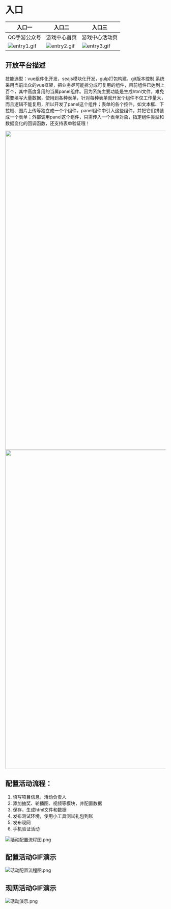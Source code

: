 
# 入口
入口一 | 入口二 | 入口三|
---|---|---
QQ手游公众号|游戏中心首页|游戏中心活动页
![entry1.gif](./public/img/entry1.gif) | ![entry2.gif](./public/img/entry2.gif) |![entry3.gif](./public/img/entry3.gif)


## 开放平台描述
技能选型：vue组件化开发，seajs模块化开发，gulp打包构建，git版本控制
系统采用当前出众的vue框架，把业务尽可能拆分成可复用的组件，目前组件已达到上百个，其中高度复用的当属panel组件。因为系统主要功能是生成html文件，难免需要填写大量数据，使用到各种表单，针对每种表单就开发个组件不仅工作量大，而且逻辑不能复用，所以开发了panel这个组件；表单的各个控件，如文本框、下拉框、图片上传等独立成一个个组件，panel组件中引入这些组件，并把它们拼装成一个表单；外部调用panel这个组件，只需传入一个表单对象，指定组件类型和数据变化的回调函数，还支持表单验证哦！

<img src="./public/img/act.png" style="width: 1920px;height:1001px;">
<img src="./public/img/publish.png" style="width: 1920px;height:1001px;">


## 配置活动流程：
1. 填写项目信息，活动负责人
2. 添加抽奖、轮播图、视频等模块，并配置数据
3. 保存，生成html文件和数据
4. 发布测试环境，使用小工具测试礼包到账
5. 发布现网
6. 手机验证活动 

![活动配置流程图.png](./public/img/活动配置流程图.png)

## 配置活动GIF演示
![活动配置流程图.png](./public/img/act.gif)

## 现网活动GIF演示
![活动演示.png](./public/img/actTest.gif)